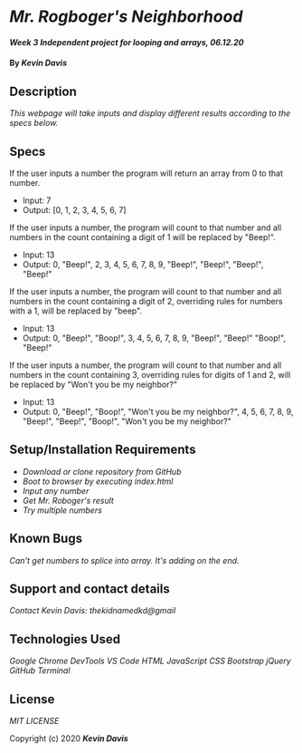 # _Mr. Rogboger's Neighborhood_

#### _Week 3 Independent project for looping and arrays, 06.12.20_

#### By _**Kevin Davis**_

## Description

_This webpage will take inputs and display different results according to the specs below._

## Specs

<!-- If the user inputs a numeric value, the program will display "boop" alert.
* Input: 3
* Output: alert "3"

If the user puts in a non-numeric value, the program will display alert asking for a number.
* Input: cat
* Output: alert "Please enter a numeric value."

If the user inputs a number 1-3, the program will recognize those numbers and display a different alert for each.
* Input: 3
* Output: alert "NEIGHBOR" -->

If the user inputs a number the program will return an array from 0 to that number.
* Input: 7
* Output: [0, 1, 2, 3, 4, 5, 6, 7]

If the user inputs a number, the program will count to that number and all numbers in the count containing a digit of 1 will be replaced by "Beep!".
* Input: 13
* Output: 0, "Beep!", 2, 3, 4, 5, 6, 7, 8, 9, "Beep!", "Beep!", "Beep!", "Beep!"

If the user inputs a number, the program will count to that number and all numbers in the count containing a digit of 2, overriding rules for numbers with a 1, will be replaced by "beep".
* Input: 13
* Output: 0, "Beep!", "Boop!", 3, 4, 5, 6, 7, 8, 9, "Beep!", "Beep!" "Boop!", "Beep!"

If the user inputs a number, the program will count to that number and all numbers in the count containing 3, overriding rules for digits of 1 and 2, will be replaced by "Won't you be my neighbor?"
* Input: 13
* Output: 0, "Beep!", "Boop!", "Won't you be my neighbor?", 4, 5, 6, 7, 8, 9, "Beep!", "Beep!", "Boop!", "Won't you be my neighbor?"

## Setup/Installation Requirements

* _Download or clone repository from GitHub_
* _Boot to browser by executing index.html_
* _Input any number_
* _Get Mr. Roboger's result_
* _Try multiple numbers_


## Known Bugs

_Can't get numbers to splice into array. It's adding on the end._

## Support and contact details

_Contact Kevin Davis: thekidnamedkd@gmail_

## Technologies Used

_Google Chrome DevTools_
_VS Code_
_HTML_
_JavaScript_
_CSS_
_Bootstrap_
_jQuery_
_GitHub_
_Terminal_

## License

*MIT LICENSE*

Copyright (c) 2020 **_Kevin Davis_**